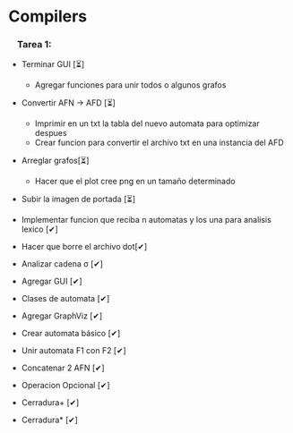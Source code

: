 # Compilers
### &nbsp;&nbsp;&nbsp;&nbsp;Tarea 1:

* Terminar GUI [⏳]
  * Agregar funciones para unir todos o algunos grafos
* Convertir AFN -> AFD [⏳]
  * Imprimir en un txt la tabla del nuevo automata para optimizar despues
  * Crear funcion para convertir el archivo txt en una instancia del AFD
* Arreglar grafos[⏳]
  * Hacer que el plot cree png en un tamaño determinado
* Subir la imagen de portada [⏳]

* Implementar funcion que reciba n automatas y los una para analisis lexico [✔]
* Hacer que borre el archivo dot[✔]
* Analizar cadena &sigma; [✔]
* Agregar GUI [✔]
* Clases de automata [✔]
* Agregar GraphViz [✔]
* Crear automata básico [✔]
* Unir automata F1 con F2 [✔]
* Concatenar 2 AFN [✔]
* Operacion Opcional [✔]
* Cerradura+ [✔]
* Cerradura* [✔]
